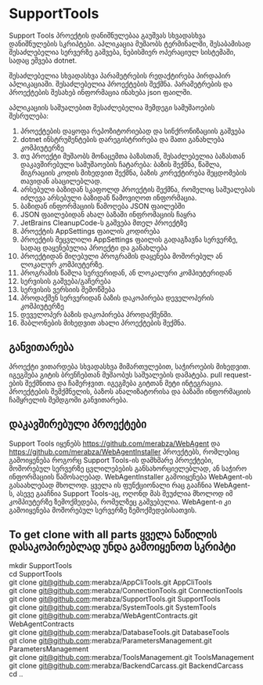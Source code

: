# SupportTools #

Support Tools
პროექტის დანიშნულებაა გაუშვას სხვადასხვა დანიშნულების სკრიპტები. აპლიკაცია მუშაობს ტერმინალში, შესაბამისად შესაძლებელია სერვერზე გაშვება, ნებისმიერ ოპერაციულ სისტემაში, სადაც ეშვება dotnet.

შესაძლებელია სხვადასხვა პარამეტრების რედაქტირება პირდაპირ აპლიკაციაში. შესაძლებელია პროექტების შექმნა. პარამეტრების და პროექტების შესახებ ინფორმაცია ინახება json ფაილში.

აპლიკაციის საშუალებით შესაძლებელია შემდეგი სამუშაოების შესრულება:

1. პროექტების დაყოფა რეპოზიტორიებად და სინქრონიზაციის გაშვება
2. dotnet ინსტრუმენტების დარეგისტრირება და მათი განახლება კომპიუტერზე
3. თუ პროექტი მუშაობს მონაცემთა ბაზასთან, შესაძლებელია ბაზასთან დაკავშირებული სამუშაოების ჩატარება: ბაზის შექმნა, წაშლა, მიგრაციის კოდის მიხედვით შექმნა, ბაზის კორექტირება შეცდომების თავიდან ასაცილებლად.
4. არსებული ბაზიდან სკაფოლდ პროექტის შექმნა, რომელიც საშუალებას იძლევა არსებული ბაზიდან წამოვიღოთ ინფორმაცია.
5. ბაზიდან ინფორმაციის წამოღება JSON ფაილებში
6. JSON ფაილებიდან ახალ ბაზაში ინფრომაციის ჩაყრა
7. JetBrains CleanupCode-ს გაშვება მთელ პროექტზე
8. პროექტის AppSettings ფაილის კოდირება
9. პროექტის შეცვლილი AppSettings ფაილის გადაგზავნა სერვერზე, სადაც დაყენებულია პროექტი და განახლება
10. პროექტიდან მიღებული პროგრამის დაყენება მოშორებულ ან ლოკალურ კომპიუტერზე.
11. პროგრამის წაშლა სერვერიდან, ან ლოკალური კომპიუტერიდან
12. სერვისის გაშვება/გაჩერება
13. სერვისის ვერსიის შემოწმება
14. პროდაქშენ სერვერიდან ბაზის დაკოპირება დეველოპერის კომპიუტერზე
15. დეველოპერ ბაზის დაკოპირება პროდაქშენში.
16. შაბლონების მიხედვით ახალი პროექტების შექმნა.

## განვითარება ##

პროექტი ვითარდება სხვადასხვა მიმართულებით, საჭიროების მიხედვით. იგეგმება გიტის ბრენჩებთან მუშაობუს საშუალების დამატება. pull request-ების შექმნითა და ჩამერჯვით. იგეგმება გიტთან მეტი ინტეგრაცია. პროექტების შემქმნელის, ბაზოს ანალიზატორისა და ბაზაში ინფორმაციის ჩამყრელის შემდგომი განვითარება.

## დაკავშირებული პროექტები ##

Support Tools იყენებს <https://github.com/merabza/WebAgent> და <https://github.com/merabza/WebAgentInstaller> პროექტებს, რომლებიც გამოიყენება როგორც Support Tools-ის დამხმარე პროექტები, მოშორებულ სერვერზე ცვლილებების განსახორციელებლად, ან საჭირო ინფორმაციის წამოსაღებად. WebAgentInstaller გამოიყენება WebAgent-ის გასაახლებად მხოლოდ. ყველა ის ფუნქციონალი რაც გააჩნია WebAgent-ს, ასევე გააჩნია Support Tools-აც, ოღონდ მას შეუძლია მხოლოდ იმ კომპიუტერზე ზემოქმედება, რომელზეც გაშვებულია. WebAgent-ი კი გამოიყენება მოშორებულ სერვერზე ზემოქმედებისათვის.

## To get clone with all parts ყველა ნაწილის დასაკოპირებლად უნდა გამოიყენოთ სკრიპტი ##

mkdir SupportTools  
cd SupportTools  
git clone <git@github.com>:merabza/AppCliTools.git AppCliTools  
git clone <git@github.com>:merabza/ConnectionTools.git ConnectionTools  
git clone <git@github.com>:merabza/SupportTools.git SupportTools  
git clone <git@github.com>:merabza/SystemTools.git SystemTools  
git clone <git@github.com>:merabza/WebAgentContracts.git WebAgentContracts  
git clone <git@github.com>:merabza/DatabaseTools.git DatabaseTools  
git clone <git@github.com>:merabza/ParametersManagement.git ParametersManagement  
git clone <git@github.com>:merabza/ToolsManagement.git ToolsManagement  
git clone <git@github.com>:merabza/BackendCarcass.git BackendCarcass  
cd ..
